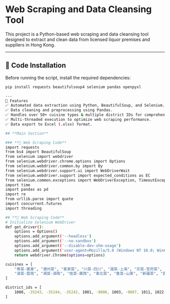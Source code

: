 # Web Scraping and Data Cleansing Tool

This project is a Python-based web scraping and data cleansing tool designed to extract and clean data from licensed liquor premises and suppliers in Hong Kong.

---

## **📌 Code Installation**
Before running the script, install the required dependencies:

```bash
pip install requests beautifulsoup4 selenium pandas openpyxl

---
📌 Features
✅ Automated data extraction using Python, BeautifulSoup, and Selenium.
✅ Data cleaning and preprocessing using Pandas.
✅ Handles over 50+ cuisine types & multiple district IDs for comprehensive data collection.
✅ Multi-threaded execution to optimize web scraping performance.
✅ Data export to Excel (.xlsx) format.

## **Main Section**

### **📝 Web Scraping Code**
import requests
from bs4 import BeautifulSoup
from selenium import webdriver
from selenium.webdriver.chrome.options import Options
from selenium.webdriver.common.by import By
from selenium.webdriver.support.ui import WebDriverWait
from selenium.webdriver.support import expected_conditions as EC
from selenium.common.exceptions import WebDriverException, TimeoutException, NoSuchElementException
import time
import pandas as pd
import re
from urllib.parse import quote
import concurrent.futures
import threading

## **📝 Web Scraping Code**
# Initialize Selenium WebDriver
def get_driver():
    options = Options()
    options.add_argument('--headless')
    options.add_argument('--no-sandbox')
    options.add_argument('--disable-dev-shm-usage')
    options.add_argument('user-agent=Mozilla/5.0 (Windows NT 10.0; Win64; x64) AppleWebKit/537.36 (KHTML, like Gecko) Chrome/91.0.4472.124 Safari/537.36')
    return webdriver.Chrome(options=options)

cuisines = [
    "粵菜-廣東", "潮州菜", "客家菜", "川菜-四川", "滬菜-上海", "京菜-官府菜", "京川滬", "台灣菜", "順德菜",
    "滇菜-雲南", "湘菜-湖南", "桂菜-廣西", "東北菜", "鲁菜-山東", "新疆菜", "農家菜", "閩菜-福建", "江浙菜",
]

district_ids = [
    1008, -35243, -35244, -35242, 1001, -9006, 1003, -9007, 1011, 1022, 1019, 1026, 1004, 1023, 1014, 1009, 1018, 1024,
]
